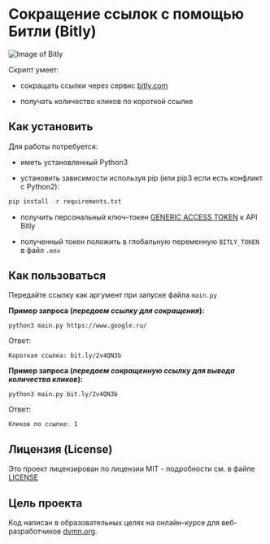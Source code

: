 # Сокращение ссылок с помощью Битли (Bitly)
![Image of Bitly](https://upload.wikimedia.org/wikipedia/commons/8/84/Bit.ly_Logo.svg)

Скрипт умеет:

* сокращать ссылки через сервис [bitly.com](https://bitly.com/)

* получать количество кликов по короткой ссылке


## Как установить
Для работы потребуется:

* иметь установленный Python3

* установить зависимости используя pip (или pip3 если есть конфликт с Python2):
```python
pip install -r requirements.txt
```

* получить персональный ключ-токен [GENERIC ACCESS TOKEN](https://bitly.com/a/oauth_apps) к API Bitly

* полученный токен положить в глобальную переменную `BITLY_TOKEN` в файл `.env`


## Как пользоваться
Передайте ссылку как аргумент при запуске файла `main.py`

**Пример запроса (*передаем ссылку для сокращения*):**
```
python3 main.py https://www.google.ru/
```
Ответ:
```
Короткая ссылка: bit.ly/2v4QN3b
```

**Пример запроса (*передаем сокращенную ссылку для вывода количества кликов*):**
```
python3 main.py bit.ly/2v4QN3b
```
Ответ:
```
Кликов по ссылке: 1
```

## Лицензия (License)

Это проект лицензирован по лицензии MIT - подробности см. в файле [LICENSE](./LICENSE)

## Цель проекта
Код написан в образовательных целях на онлайн-курсе для веб-разработчиков [dvmn.org](https://dvmn.org/modules/).


